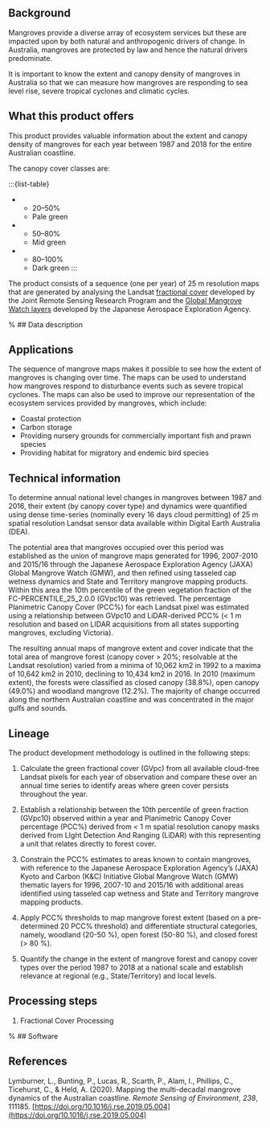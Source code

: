 ## Background

Mangroves provide a diverse array of ecosystem services but these are impacted upon by both natural and anthropogenic drivers of change. In Australia, mangroves are protected by law and hence the natural drivers predominate.

It is important to know the extent and canopy density of mangroves in Australia so that we can measure how mangroves are responding to sea level rise, severe tropical cyclones and climatic cycles.

## What this product offers

This product provides valuable information about the extent and canopy density of mangroves for each year between 1987 and 2018 for the entire Australian coastline. 

The canopy cover classes are:

:::{list-table}

* - 20&ndash;50%
  - Pale green
* - 50&ndash;80%
  - Mid green
* - 80&ndash;100%
  - Dark green
:::

The product consists of a sequence (one per year) of 25 m resolution maps that are generated by analysing the Landsat [fractional cover](https://doi.org/10.6084/m9.figshare.94250.v1) developed by the Joint Remote Sensing Research Program and the [Global Mangrove Watch layers](https://doi.org/10.1071/MF13177) developed by the Japanese Aerospace Exploration Agency.

% ## Data description

## Applications

The sequence of mangrove maps makes it possible to see how the extent of mangroves is changing over time.  The maps can be used to understand how mangroves respond to disturbance events such as severe tropical cyclones.  The maps can also be used to improve our representation of the ecosystem services provided by mangroves, which include:

* Coastal protection
* Carbon storage
* Providing nursery grounds for commercially important fish and prawn species
* Providing habitat for migratory and endemic bird species

## Technical information

To determine annual national level changes in mangroves between 1987 and 2016, their extent (by canopy cover type) and dynamics were quantified using dense time-series (nominally every 16 days cloud permitting) of 25 m spatial resolution Landsat sensor data available within Digital Earth Australia (DEA).

The potential area that mangroves occupied over this period was established as the union of mangrove maps generated for 1996, 2007-2010 and 2015/16 through the Japanese Aerospace Exploration Agency (JAXA) Global Mangrove Watch (GMW), and then refined using tasseled cap wetness dynamics and State and Territory mangrove mapping products.   Within this area the 10th percentile of the green vegetation fraction of the  FC-PERCENTILE\_25\_2.0.0 (GVpc10) was retrieved. The percentage Planimetric Canopy Cover (PCC%) for each Landsat pixel was estimated using a relationship between GVpc10 and LiDAR-derived PCC% (< 1 m resolution and based on LIDAR acquisitions from all states supporting mangroves, excluding Victoria).   

The resulting annual maps of mangrove extent and cover indicate that the total area of mangrove forest (canopy cover > 20%; resolvable at the Landsat resolution) varied from a minima of 10,062 km2 in 1992 to a maxima of 10,642 km2 in 2010, declining to 10,434 km2 in 2016.  In 2010 (maximum extent), the forests were classified as closed canopy  (38.8%), open canopy (49.0%) and woodland mangrove (12.2%).  The majority of change occurred along the northern Australian coastline and was concentrated in the major gulfs and sounds.

## Lineage

The product development methodology is outlined in the following steps:

1) Calculate the green fractional cover (GVpc) from all available cloud-free Landsat pixels for each year of observation and compare these over an annual time series to identify areas where green cover persists throughout the year.

2) Establish a relationship between the 10th percentile of green fraction (GVpc10) observed within a year and Planimetric Canopy Cover percentage (PCC%) derived from < 1 m spatial resolution canopy masks derived from LIght Detection And Ranging (LiDAR) with this representing a unit that relates directly to forest cover.

3) Constrain the PCC% estimates to areas known to contain mangroves, with reference to the Japanese Aerospace Exploration Agency’s (JAXA) Kyoto and Carbon (K&C) Initiative Global Mangrove Watch (GMW) thematic layers for 1996, 2007-10 and 2015/16 with additional areas identified using tasseled cap wetness and State and Territory mangrove mapping products.

4) Apply PCC% thresholds to map mangrove forest extent (based on a pre-determined 20 PCC% threshold) and differentiate structural categories, namely, woodland (20-50 %), open forest (50-80 %), and closed forest (> 80 %).

5) Quantify the change in the extent of mangrove forest and canopy cover types over the period 1987 to 2018 at a national scale and establish relevance at regional (e.g., State/Territory) and local levels.

## Processing steps

1. Fractional Cover Processing

% ## Software

## References

Lymburner, L., Bunting, P., Lucas, R., Scarth, P., Alam, I., Phillips, C., Ticehurst, C., & Held, A. (2020). Mapping the multi-decadal mangrove dynamics of the Australian coastline. *Remote Sensing of Environment*, *238*, 111185. [https://doi.org/10.1016/j.rse.2019.05.004](https://doi.org/10.1016/j.rse.2019.05.004)

